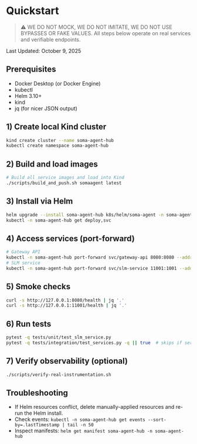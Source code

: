# Quickstart

> ⚠️ WE DO NOT MOCK, WE DO NOT IMITATE, WE DO NOT USE BYPASSES OR FAKE VALUES. All steps below operate on real services and verifiable endpoints.

Last Updated: October 9, 2025

## Prerequisites
- Docker Desktop (or Docker Engine)
- kubectl
- Helm 3.10+
- kind
- jq (for nicer JSON output)

## 1) Create local Kind cluster
```bash
kind create cluster --name soma-agent-hub
kubectl create namespace soma-agent-hub
```

## 2) Build and load images
```bash
# Build all service images and load into Kind
./scripts/build_and_push.sh somaagent latest
```

## 3) Install via Helm
```bash
helm upgrade --install soma-agent-hub k8s/helm/soma-agent -n soma-agent-hub --wait --timeout 180s
kubectl -n soma-agent-hub get deploy,svc
```

## 4) Access services (port-forward)
```bash
# Gateway API
kubectl -n soma-agent-hub port-forward svc/gateway-api 8080:8080 --address 127.0.0.1 &
# SLM service
kubectl -n soma-agent-hub port-forward svc/slm-service 11001:1001 --address 127.0.0.1 &
```

## 5) Smoke checks
```bash
curl -s http://127.0.0.1:8080/health | jq '.'
curl -s http://127.0.0.1:11001/health | jq '.'
```

## 6) Run tests
```bash
pytest -q tests/unit/test_slm_service.py
pytest -q tests/integration/test_services.py -q || true  # skips if services not all running
```

## 7) Verify observability (optional)
```bash
./scripts/verify-real-instrumentation.sh
```

## Troubleshooting
- If Helm resources conflict, delete manually-applied resources and re-run the Helm install.
- Check events: `kubectl -n soma-agent-hub get events --sort-by=.lastTimestamp | tail -n 50`
- Inspect manifests: `helm get manifest soma-agent-hub -n soma-agent-hub`
